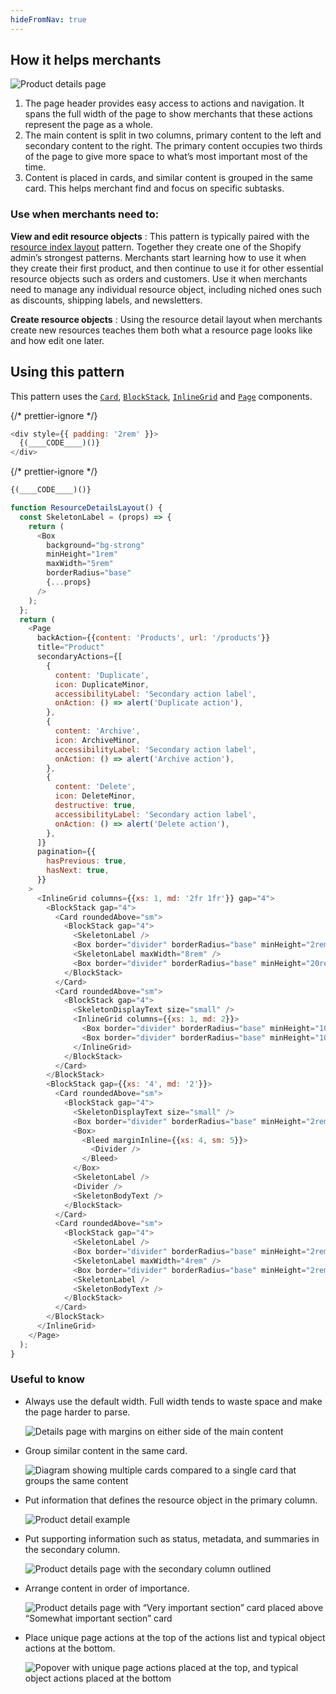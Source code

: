 ```yaml
---
hideFromNav: true
---
```


<HowItHelps>

## How it helps merchants

![Product details page](/images/patterns/resource-details-layout/resource-detail-cover-image.png)

1. The page header provides easy access to actions and navigation. It spans the full width of the page to show merchants that these actions represent the page as a whole.
2. The main content is split in two columns, primary content to the left and secondary content to the right. The primary content occupies two thirds of the page to give more space to what’s most important most of the time.
3. Content is placed in cards, and similar content is grouped in the same card. This helps merchant find and focus on specific subtasks.

<DefinitionTable>

### Use when merchants need to:

**View and edit resource objects**
: This pattern is typically paired with the [resource index layout](/patterns/resource-index-layout) pattern. Together they create one of the Shopify admin’s strongest patterns. Merchants start learning how to use it when they create their first product, and then continue to use it for other essential resource objects such as orders and customers. Use it when merchants need to manage any individual resource object, including niched ones such as discounts, shipping labels, and newsletters.

**Create resource objects**
: Using the resource detail layout when merchants create new resources teaches them both what a resource page looks like and how edit one later.

</DefinitionTable>
</HowItHelps>
<Usage>

## Using this pattern

This pattern uses the [`Card`](/components/layout-and-structure/card), [`BlockStack`](/components/layout-and-structure/block-stack), [`InlineGrid`](/components/layout-and-structure/inline-grid) and [`Page`](/components/layout-and-structure/page) components.

{/* prettier-ignore */}
```javascript {"type":"previewContext","for":"example"}
<div style={{ padding: '2rem' }}>
  {(____CODE____)()}
</div>
```

{/* prettier-ignore */}
```javascript {"type":"sandboxContext","for":"example"}
{(____CODE____)()}
```

```javascript {"type":"livePreview","id":"example","title":"Resource details layout"}
function ResourceDetailsLayout() {
  const SkeletonLabel = (props) => {
    return (
      <Box
        background="bg-strong"
        minHeight="1rem"
        maxWidth="5rem"
        borderRadius="base"
        {...props}
      />
    );
  };
  return (
    <Page
      backAction={{content: 'Products', url: '/products'}}
      title="Product"
      secondaryActions={[
        {
          content: 'Duplicate',
          icon: DuplicateMinor,
          accessibilityLabel: 'Secondary action label',
          onAction: () => alert('Duplicate action'),
        },
        {
          content: 'Archive',
          icon: ArchiveMinor,
          accessibilityLabel: 'Secondary action label',
          onAction: () => alert('Archive action'),
        },
        {
          content: 'Delete',
          icon: DeleteMinor,
          destructive: true,
          accessibilityLabel: 'Secondary action label',
          onAction: () => alert('Delete action'),
        },
      ]}
      pagination={{
        hasPrevious: true,
        hasNext: true,
      }}
    >
      <InlineGrid columns={{xs: 1, md: '2fr 1fr'}} gap="4">
        <BlockStack gap="4">
          <Card roundedAbove="sm">
            <BlockStack gap="4">
              <SkeletonLabel />
              <Box border="divider" borderRadius="base" minHeight="2rem" />
              <SkeletonLabel maxWidth="8rem" />
              <Box border="divider" borderRadius="base" minHeight="20rem" />
            </BlockStack>
          </Card>
          <Card roundedAbove="sm">
            <BlockStack gap="4">
              <SkeletonDisplayText size="small" />
              <InlineGrid columns={{xs: 1, md: 2}}>
                <Box border="divider" borderRadius="base" minHeight="10rem" />
                <Box border="divider" borderRadius="base" minHeight="10rem" />
              </InlineGrid>
            </BlockStack>
          </Card>
        </BlockStack>
        <BlockStack gap={{xs: '4', md: '2'}}>
          <Card roundedAbove="sm">
            <BlockStack gap="4">
              <SkeletonDisplayText size="small" />
              <Box border="divider" borderRadius="base" minHeight="2rem" />
              <Box>
                <Bleed marginInline={{xs: 4, sm: 5}}>
                  <Divider />
                </Bleed>
              </Box>
              <SkeletonLabel />
              <Divider />
              <SkeletonBodyText />
            </BlockStack>
          </Card>
          <Card roundedAbove="sm">
            <BlockStack gap="4">
              <SkeletonLabel />
              <Box border="divider" borderRadius="base" minHeight="2rem" />
              <SkeletonLabel maxWidth="4rem" />
              <Box border="divider" borderRadius="base" minHeight="2rem" />
              <SkeletonLabel />
              <SkeletonBodyText />
            </BlockStack>
          </Card>
        </BlockStack>
      </InlineGrid>
    </Page>
  );
}
```

</Usage>

### Useful to know

<SideBySide>

- Always use the default width. Full width tends to waste space and make the page harder to parse.

  ![Details page with margins on either side of the main content](/images/patterns/resource-details-layout/resource-detail-usage-1.png)

- Group similar content in the same card.

  ![Diagram showing multiple cards compared to a single card that groups the same content](/images/patterns/resource-details-layout/resource-detail-usage-2.png)

- Put information that defines the resource object in the primary column.

  ![Product detail example](/images/patterns/resource-details-layout/resource-detail-usage-3.png)

- Put supporting information such as status, metadata, and summaries in the secondary column.

  ![Product details page with the secondary column outlined](/images/patterns/resource-details-layout/resource-detail-usage-4.png)

- Arrange content in order of importance.

  ![Product details page with “Very important section” card placed above “Somewhat important section” card](/images/patterns/resource-details-layout/resource-detail-usage-5.png)

- Place unique page actions at the top of the actions list and typical object actions at the bottom.

  ![Popover with unique page actions placed at the top, and typical object actions placed at the bottom](/images/patterns/resource-details-layout/resource-detail-usage-6.png)

</SideBySide>
